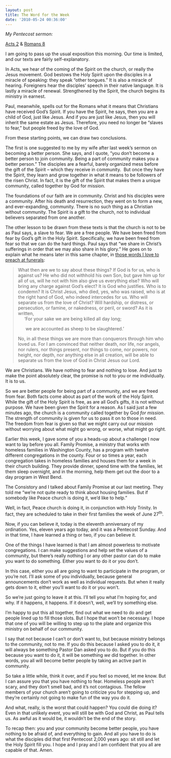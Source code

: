 ```yaml
---
layout: post
title: The Word for the Week
date: '2010-05-24 00:36:00'
---
```



*My Pentecost sermon:*

[Acts 2](http://bible.oremus.org/?ql=141660691) & [Romans 8](http://bible.oremus.org/?ql=141660742)

I am going to pass up the usual exposition this morning. Our time is limited, and our texts are fairly self-explanatory.

In Acts, we hear of the coming of the Spirit on the church, or really the Jesus movement. God bestows the Holy Spirit upon the disciples in a miracle of speaking: they speak “other tongues.” It is also a miracle of hearing. Foreigners hear the disciples’ speech in their native language. It is lastly a miracle of renewal. Strengthened by the Spirit, the church begins its ministry in earnest.

Paul, meanwhile, spells out for the Romans what it means that Christians have received God’s Spirit. If you have the Spirit, he says, then you are a child of God, just like Jesus. And if you are just like Jesus, then you will inherit the same estate as Jesus. Therefore, you need no longer be “slaves to fear,” but people freed by the love of God.

From these starting points, we can draw two conclusions.

[]()

The first is one suggested to me by my wife after last week’s sermon on becoming a better person. She says, and I quote, “you don’t become a better person to join community. Being a part of community makes you a better person.” The disciples are a fearful, barely organized mess before the gift of the Spirit – which they receive in community.  But once they have the Spirit, they learn and grow together in what it means to be followers of the risen Christ. In fact, it is the gift of the Spirit that makes them a unique community, called together by God for mission.

The foundations of our faith are in community. Christ and his disciples were a community. After his death and resurrection, they went on to form a new, and ever-expanding, community. There is no such thing as a Christian without community. The Spirit is a gift to the church, not to individual believers separated from one another.

The other lesson to be drawn from these texts is that the church is not to be as Paul says, a slave to fear. We are a free people. We have been freed from fear by God’s gift in the Holy Spirit. Specifically, we have been freed from fear so that we can do the hard things. Paul says that “we share in Christ’s sufferings in order that we may also share in his glory.” He goes on to explain what he means later in this same chapter, in [those words I love to preach at funerals](http://bible.oremus.org/?ql=141660855):

> What then are we to say about these things? If God is for us, who is against us? He who did not withhold his own Son, but gave him up for all of us, will he not with him also give us everything else? Who will bring any charge against God’s elect? It is God who justifies. Who is to condemn? It is Christ Jesus, who died, yes, who was raised, who is at the right hand of God, who indeed intercedes for us. Who will separate us from the love of Christ? Will hardship, or distress, or persecution, or famine, or nakedness, or peril, or sword? As it is written,  
>      ‘For your sake we are being killed all day long;
> 
>       we are accounted as sheep to be slaughtered.’
> 
> No, in all these things we are more than conquerors through him who loved us. For I am convinced that neither death, nor life, nor angels, nor rulers, nor things present, nor things to come, nor powers, nor height, nor depth, nor anything else in all creation, will be able to separate us from the love of God in Christ Jesus our Lord. 

We are Christians. We have nothing to fear and nothing to lose. And just to make the point absolutely clear, the promise is not to you or me individually. It is to us.

So we are better people for being part of a community, and we are freed from fear. Both facts come about as part of the work of the Holy Spirit. While the gift of the Holy Spirit is free, as are all God’s gifts, it is not without purpose. We have been given the Spirit for a reason. As I said just a few minutes ago, the church is a community called together by God *for mission*. The strength of community is given for us to pass it on to those in need. The freedom from fear is given so that we might carry out our mission without worrying about what might go wrong, or worse, what might go right.

Earlier this week, I gave some of you a heads-up about a challenge I now want to lay before you all. Family Promise, a ministry that works with homeless families in Washington County, has a program with twelve different congregations in the county. Four or so times a year, each congregation takes in homeless families and houses them for a week in their church building. They provide dinner, spend time with the families, let them sleep overnight, and in the morning, help them get out the door to a day program in West Bend.

The Consistory and I talked about Family Promise at our last meeting. They told me “we’re not quite ready to think about housing families. But if somebody like Peace church is doing it, we’d like to help.”

Well, in fact, Peace church is doing it, in conjunction with Holy Trinity. In fact, they are scheduled to take in their first families the week of June 27<sup>th</sup>.

Now, if you can believe it, today is the eleventh anniversary of my ordination. Yes, eleven years ago today, and it was a Pentecost Sunday. And in that time, I have learned a thing or two, if you can believe it.

One of the things I have learned is that I am almost powerless to motivate congregations. I can make suggestions and help set the values of a community, but there’s really nothing I or any other pastor can do to make you want to do something. Either you want to do it or you don’t.

In this case, either you all are going to want to participate in the program, or you’re not. I’ll ask some of you individually, because general announcements don’t work as well as individual requests. But when it really gets down to it, either you’ll want to do it or you won’t.

So we’re just going to leave it at this. I’ll tell you what I’m hoping for, and why. If it happens, it happens. If it doesn’t, well, we’ll try something else.

I’m happy to put this all together, find out what we need to do and get people lined up to fill those slots. But I hope that won’t be necessary. I hope that one of you will be willing to step up to the plate and organize this ministry on behalf of our community.

I say that not because I can’t or don’t want to, but because ministry belongs to the community, not to me. If you do this because I asked you to do it, it will always be something Pastor Dan asked you to do. But if you do this because you want to do it, it will be something *we* did together. In other words, you all will become better people by taking an active part in community.

So take a little while, think it over, and if you feel so moved, let me know. But I can assure you that you have nothing to fear. Homeless people aren’t scary, and they don’t smell bad, and it’s not contagious. The fellow members of your church aren’t going to criticize you for stepping up, and they’re certainly not going to make fun of the way you do it.

And what, really, is the worst that could happen? You could die doing it? Even in that unlikely event, you will still be with God and Christ, as Paul tells us. As awful as it would be, it wouldn’t be the end of the story.

To recap then: you and your community become better people, you have nothing to be afraid of, and everything to gain. And all you have to do is what the disciples did that first Pentecost 2,000 years ago: sit still and let the Holy Spirit fill you. I hope and I pray and I am confident that you all are capable of that. Amen.


